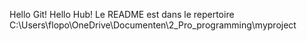 Hello Git!
Hello Hub!
Le README est dans le repertoire C:\Users\flopo\OneDrive\Documenten\2_Pro_programming\myproject 